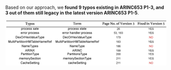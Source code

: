 Based on our approach, we **found 9 typos existing in ARINC653 P1-3, and 3 out of them still legacy in the latest version ARINC653 P1-5**.

![image](https://github.com/luomou97/NLP_for_ARINC653/blob/main/Typos/Typos.jpg)


